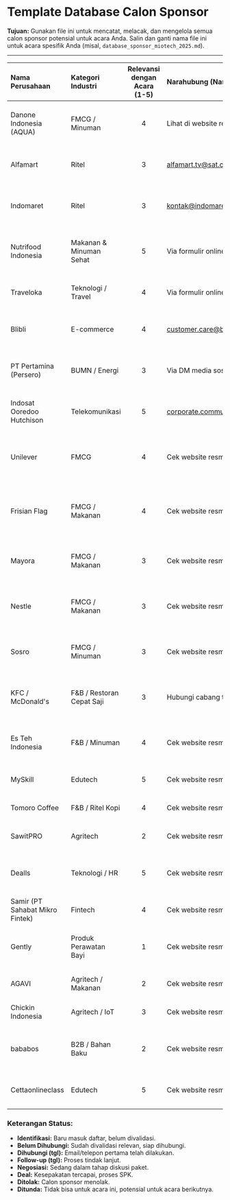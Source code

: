 # Template Database Calon Sponsor

**Tujuan:** Gunakan file ini untuk mencatat, melacak, dan mengelola semua calon sponsor potensial untuk acara Anda. Salin dan ganti nama file ini untuk acara spesifik Anda (misal, `database_sponsor_miotech_2025.md`).

---

| Nama Perusahaan | Kategori Industri | Relevansi dengan Acara (1-5) | Narahubung (Nama/Email/LinkedIn) | Status | Catatan / Tindak Lanjut |
| :--- | :--- | :---: | :--- | :--- | :--- |
| Danone Indonesia (AQUA) | FMCG / Minuman | 4 | Lihat di website resmi | Belum Dihubungi | Sumber: ruminesia.id. Fokus: kesehatan, komunitas. |
| Alfamart | Ritel | 3 | alfamart.tv@sat.co.id | Belum Dihubungi | Sumber: ruminesia.id. Bisa dana/produk. |
| Indomaret | Ritel | 3 | kontak@indomaret.co.id | Belum Dihubungi | Sumber: ruminesia.id. Fokus: pendidikan, sosial. |
| Nutrifood Indonesia | Makanan & Minuman Sehat | 5 | Via formulir online di website | Belum Dihubungi | Sumber: ruminesia.id. Fokus: kesehatan, olahraga. |
| Traveloka | Teknologi / Travel | 4 | Via formulir online di website | Belum Dihubungi | Sumber: ruminesia.id. Untuk event skala besar. |
| Blibli | E-commerce | 4 | customer.care@blibli.com | Belum Dihubungi | Sumber: ruminesia.id. Fokus: edukatif, komunitas. |
| PT Pertamina (Persero) | BUMN / Energi | 3 | Via DM media sosial | Belum Dihubungi | Sumber: ruminesia.id. Fokus: nasional, olahraga, pendidikan. |
| Indosat Ooredoo Hutchison | Telekomunikasi | 5 | corporate.communications@ioh.co.id | Belum Dihubungi | Sumber: ruminesia.id. Fokus: teknologi, pemuda. |
| Unilever | FMCG | 4 | Cek website resmi | Identifikasi | Sumber: ruminesia.id. Umumnya mendukung pendidikan, kesehatan. |
| Frisian Flag | FMCG / Makanan | 4 | Cek website resmi | Identifikasi | Sumber: ruminesia.id. Umumnya mendukung pendidikan, kesehatan. |
| Mayora | FMCG / Makanan | 3 | Cek website resmi | Identifikasi | Sumber: ruminesia.id. Sering dukung acara sekolah/kampus. |
| Nestle | FMCG / Makanan | 3 | Cek website resmi | Identifikasi | Sumber: ruminesia.id. Sering dukung acara sekolah/kampus. |
| Sosro | FMCG / Minuman | 3 | Cek website resmi | Identifikasi | Sumber: ruminesia.id. Sering dukung acara sekolah/kampus. |
| KFC / McDonald's | F&B / Restoran Cepat Saji | 3 | Hubungi cabang terdekat | Identifikasi | Sumber: ruminesia.id. Sering dukung acara remaja/kampus. |
| Es Teh Indonesia | F&B / Minuman | 4 | Cek website resmi | Identifikasi | Sumber: ruminesia.id. Sering dukung acara remaja/kampus. |
| MySkill | Edutech | 5 | Cek website resmi | Belum Dihubungi | Sumber: LinkedIn Top Startups 2024. |
| Tomoro Coffee | F&B / Ritel Kopi | 4 | Cek website resmi | Belum Dihubungi | Sumber: LinkedIn Top Startups 2024. |
| SawitPRO | Agritech | 2 | Cek website resmi | Identifikasi | Sumber: LinkedIn Top Startups 2024. |
| Dealls | Teknologi / HR | 5 | Cek website resmi | Belum Dihubungi | Sumber: LinkedIn Top Startups 2024. Marketplace pekerjaan. |
| Samir (PT Sahabat Mikro Fintek) | Fintech | 4 | Cek website resmi | Belum Dihubungi | Sumber: LinkedIn Top Startups 2024. |
| Gently | Produk Perawatan Bayi | 1 | Cek website resmi | Identifikasi | Sumber: LinkedIn Top Startups 2024. Relevansi rendah. |
| AGAVI | Agritech / Makanan | 2 | Cek website resmi | Identifikasi | Sumber: LinkedIn Top Startups 2024. |
| Chickin Indonesia | Agritech / IoT | 3 | Cek website resmi | Identifikasi | Sumber: LinkedIn Top Startups 2024. |
| bababos | B2B / Bahan Baku | 2 | Cek website resmi | Identifikasi | Sumber: LinkedIn Top Startups 2024. Untuk produsen UKM. |
| Cettaonlineclass | Edutech | 5 | Cek website resmi | Belum Dihubungi | Sumber: LinkedIn Top Startups 2024. Kursus online. |


### Keterangan Status:

-   **Identifikasi:** Baru masuk daftar, belum divalidasi.
-   **Belum Dihubungi:** Sudah divalidasi relevan, siap dihubungi.
-   **Dihubungi (tgl):** Email/telepon pertama telah dilakukan.
-   **Follow-up (tgl):** Proses tindak lanjut.
-   **Negosiasi:** Sedang dalam tahap diskusi paket.
-   **Deal:** Kesepakatan tercapai, proses SPK.
-   **Ditolak:** Calon sponsor menolak.
-   **Ditunda:** Tidak bisa untuk acara ini, potensial untuk acara berikutnya.
